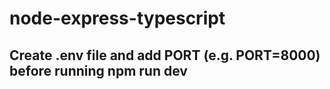# node-express-typescript

## Create **.env** file and add **PORT** (e.g. PORT=8000) before running **npm run dev**
